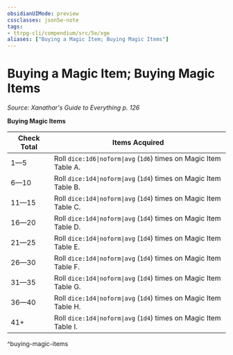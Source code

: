 ```yaml
---
obsidianUIMode: preview
cssclasses: json5e-note
tags:
- ttrpg-cli/compendium/src/5e/xge
aliases: ["Buying a Magic Item; Buying Magic Items"]
---
```

# Buying a Magic Item; Buying Magic Items
*Source: Xanathar's Guide to Everything p. 126* 

**Buying Magic Items**

| Check Total | Items Acquired |
|-------------|----------------|
| 1—5 | Roll `dice:1d6\|noform\|avg` (`1d6`) times on Magic Item Table A. |
| 6—10 | Roll `dice:1d4\|noform\|avg` (`1d4`) times on Magic Item Table B. |
| 11—15 | Roll `dice:1d4\|noform\|avg` (`1d4`) times on Magic Item Table C. |
| 16—20 | Roll `dice:1d4\|noform\|avg` (`1d4`) times on Magic Item Table D. |
| 21—25 | Roll `dice:1d4\|noform\|avg` (`1d4`) times on Magic Item Table E. |
| 26—30 | Roll `dice:1d4\|noform\|avg` (`1d4`) times on Magic Item Table F. |
| 31—35 | Roll `dice:1d4\|noform\|avg` (`1d4`) times on Magic Item Table G. |
| 36—40 | Roll `dice:1d4\|noform\|avg` (`1d4`) times on Magic Item Table H. |
| 41+ | Roll `dice:1d4\|noform\|avg` (`1d4`) times on Magic Item Table I. |
^buying-magic-items